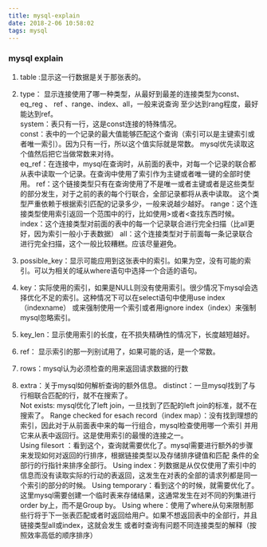 ```yaml
---
title: mysql-explain
date: 2018-2-06 10:58:02
tags: mysql
---
```


### mysql explain   
1. table :显示这一行数据是关于那张表的。  
2. type： 显示连接使用了哪一种类型，从最好到最差的连接类型为const、eq_reg 、 ref 、range、index、all，一般来说查询
至少达到rang程度，最好能达到ref。  
          system：表只有一行，这是const连接的特殊情况。  
          const：表中的一个记录的最大值能够匹配这个查询（索引可以是主键索引或者唯一索引）。因为只有一行，所以这个值实际就是常数。
          mysql优先读取这个值然后把它当做常数来对待。  
          eq_ref：在连接中，mysql在查询时，从前面的表中，对每一个记录的联合都从表中读取一个记录。在查询中使用了索引作为主键或者唯一键的全部时使用。
          ref：这个链接类型只有在查询使用了不是唯一或者主键或者是这些类型的部分发生，对于之前的表的每个行联合，全部记录都将从表中读取。
          这个类型严重依赖于根据索引匹配的记录多少，一般来说越少越好。
          range：这个连接类型使用索引返回一个范围中的行，比如使用\>或者\<查找东西时候。  
          index：这个连接类型对前面的表中的每一个记录联合进行完全扫描（比all更好，因为索引一般小于表数据）
          all：这个连接类型对于前面每一条记录联合进行完全扫描，这个一般比较糟糕。应该尽量避免。  
          
3. possible_key：显示可能应用到这张表中的索引。如果为空，没有可能的索引。可以为相关的域从where语句中选择一个合适的语句。  
4. key：实际使用的索引，如果是NULL则没有使用索引。很少情况下mysql会选择优化不足的索引。这种情况下可以在select语句中使用use index（indexname）
或来强制使用一个索引或者用ignore index（index）来强制mysql忽略索引。  
5. key_len：显示使用索引的长度，在不损失精确性的情况下，长度越短越好。  
6. ref： 显示索引的那一列别试用了，如果可能的话，是一个常数。  
7. rows：mysql认为必须检查的用来返回请求数据的行数  
8. extra：关于mysql如何解析查询的额外信息。
          distinct：一旦mysql找到了与行相联合匹配的行，就不在搜索了。  
          Not exists: mysql优化了left join，一旦找到了匹配的left join的标准，就不在搜索了。
          Range checked for esach record（index map）：没有找到理想的索引，因此对于从前面表中来的每一行组合，mysql检查使用哪一个索引
          并用它来从表中返回行。这是使用索引的最慢的连接之一。  
          Using filesort ：看到这个，查询就需要优化了。mysql需要进行额外的步骤来发现如何对返回的行排序，根据链接类型以及存储排序键值和匹配
          条件的全部行的行指针来排序全部行。
          Using index：列数据是从仅仅使用了索引中的信息而没有读取实际的行动的表返回，这发生在对表的全部的请求列都是同一个索引的部分的时候。
          Using temporary：看到这个的时候，就需要优化了。这里mysql需要创建一个临时表来存储结果，这通常发生在对不同的列集进行order by上，而不是Group by。
          Using where：使用了where从句来限制那些行将于下一张表匹配或者时返回给用户。如果不想返回表中的全部行，并且链接类型all或index，这就会发生
          或者时查询有问题不同连接类型的解释（按照效率高低的顺序排序）
          